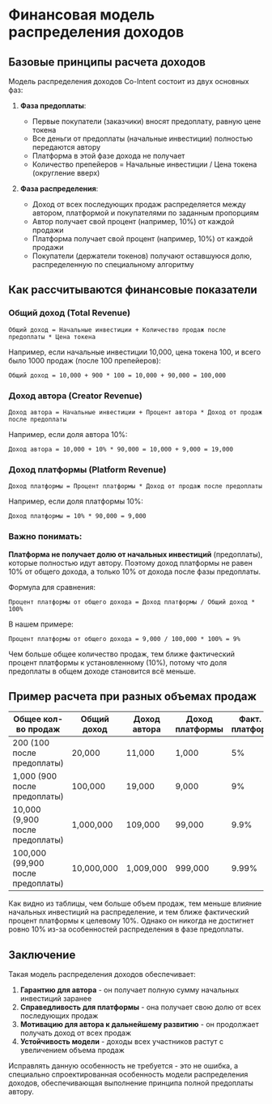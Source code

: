 # Финансовая модель распределения доходов

## Базовые принципы расчета доходов

Модель распределения доходов Co-Intent состоит из двух основных фаз:

1. **Фаза предоплаты**:
   - Первые покупатели (заказчики) вносят предоплату, равную цене токена
   - Все деньги от предоплаты (начальные инвестиции) полностью передаются автору
   - Платформа в этой фазе дохода не получает
   - Количество препейеров = Начальные инвестиции / Цена токена (округление вверх)

2. **Фаза распределения**:
   - Доход от всех последующих продаж распределяется между автором, платформой и покупателями по заданным пропорциям
   - Автор получает свой процент (например, 10%) от каждой продажи
   - Платформа получает свой процент (например, 10%) от каждой продажи
   - Покупатели (держатели токенов) получают оставшуюся долю, распределенную по специальному алгоритму

## Как рассчитываются финансовые показатели

### Общий доход (Total Revenue)
```
Общий доход = Начальные инвестиции + Количество продаж после предоплаты * Цена токена
```
Например, если начальные инвестиции 10,000, цена токена 100, и всего было 1000 продаж (после 100 препейеров):
```
Общий доход = 10,000 + 900 * 100 = 10,000 + 90,000 = 100,000
```

### Доход автора (Creator Revenue)
```
Доход автора = Начальные инвестиции + Процент автора * Доход от продаж после предоплаты
```
Например, если доля автора 10%:
```
Доход автора = 10,000 + 10% * 90,000 = 10,000 + 9,000 = 19,000
```

### Доход платформы (Platform Revenue)
```
Доход платформы = Процент платформы * Доход от продаж после предоплаты
```
Например, если доля платформы 10%:
```
Доход платформы = 10% * 90,000 = 9,000
```

### Важно понимать:

**Платформа не получает долю от начальных инвестиций** (предоплаты), которые полностью идут автору. Поэтому доход платформы не равен 10% от общего дохода, а только 10% от дохода после фазы предоплаты.

Формула для сравнения:
```
Процент платформы от общего дохода = Доход платформы / Общий доход * 100%
```

В нашем примере:
```
Процент платформы от общего дохода = 9,000 / 100,000 * 100% = 9%
```

Чем больше общее количество продаж, тем ближе фактический процент платформы к установленному (10%), потому что доля предоплаты в общем доходе становится всё меньше.

## Пример расчета при разных объемах продаж

| Общее кол-во продаж | Общий доход | Доход автора | Доход платформы | Факт. % платформы |
|---------------------|-------------|--------------|-----------------|-------------------|
| 200 (100 после предоплаты) | 20,000 | 11,000 | 1,000 | 5% |
| 1,000 (900 после предоплаты) | 100,000 | 19,000 | 9,000 | 9% |
| 10,000 (9,900 после предоплаты) | 1,000,000 | 109,000 | 99,000 | 9.9% |
| 100,000 (99,900 после предоплаты) | 10,000,000 | 1,009,000 | 999,000 | 9.99% |

Как видно из таблицы, чем больше объем продаж, тем меньше влияние начальных инвестиций на распределение, и тем ближе фактический процент платформы к целевому 10%. Однако он никогда не достигнет ровно 10% из-за особенностей распределения в фазе предоплаты.

## Заключение

Такая модель распределения доходов обеспечивает:

1. **Гарантию для автора** - он получает полную сумму начальных инвестиций заранее
2. **Справедливость для платформы** - она получает свою долю от всех последующих продаж
3. **Мотивацию для автора к дальнейшему развитию** - он продолжает получать доход от всех продаж
4. **Устойчивость модели** - доходы всех участников растут с увеличением объема продаж

Исправлять данную особенность не требуется - это не ошибка, а специально спроектированная особенность модели распределения доходов, обеспечивающая выполнение принципа полной предоплаты автору. 